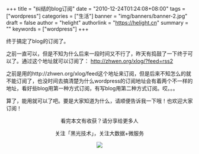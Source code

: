 +++
title = "纠结的blog订阅"
date = "2010-12-24T01:24:08+08:00"
tags = ["wordpress"]
categories = ["生活"]
banner = "img/banners/banner-2.jpg"
draft = false
author = "helight"
authorlink = "https://helight.cn"
summary = ""
keywords = ["wordpress"]
+++

终于搞定了blog的订阅了。

之前一直可以，但是不知为什么后来一段时间又不行了，昨天有捣鼓了一下终于可以了。通过这个地址就可以订阅了：
http://zhwen.org/xlog/?feed=rss2

之前是用的http://zhwen.org/xlog/feed这个地址来订阅，但是后来不知怎么的就不能订阅了，也没时间去搞清楚为什么wordpress的订阅地址会有着两个不一样的地址，看好些blog用第一种方式订阅，有写blog用第二种方式订阅。哎。。。

算了，能用就可以了吧。要是大家知道为什么，请顺便告诉我一下哦！也欢迎大家订阅！

<center>
看完本文有收获？请分享给更多人<br>

关注「黑光技术」，关注大数据+微服务<br>

![](/img/qrcode_helight_tech.jpg)
</center>
